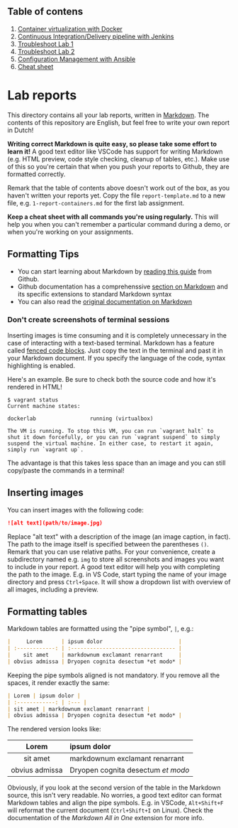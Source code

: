 ## Table of contens

1. [Container virtualization with Docker](1-report-containers.md)
2. [Continuous Integration/Delivery pipeline with Jenkins](2-report-cicd.md)
3. [Troubleshoot Lab 1](3-troubleshoot-lab-1.md)
4. [Troubleshoot Lab 2](4-troubleshoot-lab-2.md)
5. [Configuration Management with Ansible](5-report-cfgmgmt.md)
6. [Cheat sheet](cheat-sheet.md)

# Lab reports

This directory contains all your lab reports, written in [Markdown](https://guides.github.com/features/mastering-markdown/). The contents of this repository are English, but feel free to write your own report in Dutch!

**Writing correct Markdown is quite easy, so please take some effort to learn it!** A good text editor like VSCode has support for writing Markdown (e.g. HTML preview, code style checking, cleanup of tables, etc.). Make use of this so you're certain that when you push your reports to Github, they are formatted correctly.

Remark that the table of contents above doesn't work out of the box, as you haven't written your reports yet. Copy the file `report-template.md` to a new file, e.g. `1-report-containers.md` for the first lab assignment.

**Keep a cheat sheet with all commands you're using regularly.** This will help you when you can't remember a particular command during a demo, or when you're working on your assignments.

## Formatting Tips

- You can start learning about Markdown by [reading this guide](https://guides.github.com/features/mastering-markdown/) from Github.
- Github documentation has a comprehenssive [section on Markdown](https://docs.github.com/en/github/writing-on-github) and its specific extensions to standard Markdown syntax
- You can also read the [original documentation on Markdown](https://daringfireball.net/projects/markdown/)

### Don't create screenshots of terminal sessions

Inserting images is time consuming and it is completely unnecessary in the case of interacting with a text-based terminal. Markdown has a feature called [fenced code blocks](https://docs.github.com/en/github/writing-on-github/working-with-advanced-formatting/creating-and-highlighting-code-blocks). Just copy the text in the terminal and past it in your Markdown document. If you specify the language of the code, syntax highlighting is enabled.

Here's an example. Be sure to check both the source code and how it's rendered in HTML!

```console
$ vagrant status
Current machine states:

dockerlab                 running (virtualbox)

The VM is running. To stop this VM, you can run `vagrant halt` to
shut it down forcefully, or you can run `vagrant suspend` to simply
suspend the virtual machine. In either case, to restart it again,
simply run `vagrant up`.
```

The advantage is that this takes less space than an image and you can still copy/paste the commands in a terminal!

## Inserting images

You can insert images with the following code:

```markdown
![alt text](path/to/image.jpg)
```

Replace "alt text" with a description of the image (an image caption, in fact). The path to the image itself is specified between the parentheses `()`. Remark that you can use relative paths. For your convenience, create a subdirectory named e.g. `img` to store all screenshots and images you want to include in your report. A good text editor will help you with completing the path to the image. E.g. in VS Code, start typing the name of your image directory and press `Ctrl+Space`. It will show a dropdown list with overview of all images, including a preview.

## Formatting tables

Markdown tables are formatted using the "pipe symbol", `|`, e.g.:

```markdown
|     Lorem      | ipsum dolor                        |
| :------------: | :--------------------------------- |
|    sit amet    | markdownum exclamant renarrant     |
| obvius admissa | Dryopen cognita desectum *et modo* |
```

Keeping the pipe symbols aligned is not mandatory. If you remove all the spaces, it render exactly the same:

```markdown
| Lorem | ipsum dolor |
| :------------: | :--- |
| sit amet | markdownum exclamant renarrant |
| obvius admissa | Dryopen cognita desectum *et modo* |
```

The rendered version looks like:

| Lorem | ipsum dolor |
| :------------: | :--- |
| sit amet | markdownum exclamant renarrant |
| obvius admissa | Dryopen cognita desectum *et modo* |

Obviously, if you look at the second version of the table in the Markdown source, this isn't very readable. No worries, a good text editor can format Markdown tables and align the pipe symbols. E.g. in VSCode, `Alt+Shift+F` will reformat the current document (`Ctrl+Shift+I` on Linux). Check the documentation of the *Markdown All in One* extension for more info.
